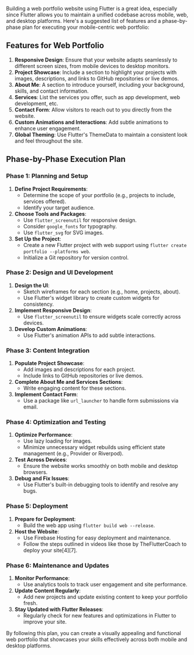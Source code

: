 Building a web portfolio website using Flutter is a great idea, especially since Flutter allows you to maintain a unified codebase across mobile, web, and desktop platforms. Here's a suggested list of features and a phase-by-phase plan for executing your mobile-centric web portfolio:

## Features for Web Portfolio

1. **Responsive Design**: Ensure that your website adapts seamlessly to different screen sizes, from mobile devices to desktop monitors.
2. **Project Showcase**: Include a section to highlight your projects with images, descriptions, and links to GitHub repositories or live demos.
3. **About Me**: A section to introduce yourself, including your background, skills, and contact information.
4. **Services**: List the services you offer, such as app development, web development, etc.
5. **Contact Form**: Allow visitors to reach out to you directly from the website.
6. **Custom Animations and Interactions**: Add subtle animations to enhance user engagement.
7. **Global Theming**: Use Flutter's ThemeData to maintain a consistent look and feel throughout the site.

## Phase-by-Phase Execution Plan

### Phase 1: Planning and Setup

1. **Define Project Requirements**:
   - Determine the scope of your portfolio (e.g., projects to include, services offered).
   - Identify your target audience.
2. **Choose Tools and Packages**:
   - Use `flutter_screenutil` for responsive design.
   - Consider `google_fonts` for typography.
   - Use `flutter_svg` for SVG images.
3. **Set Up the Project**:
   - Create a new Flutter project with web support using `flutter create portfolio --platforms web`.
   - Initialize a Git repository for version control.

### Phase 2: Design and UI Development

1. **Design the UI**:
   - Sketch wireframes for each section (e.g., home, projects, about).
   - Use Flutter's widget library to create custom widgets for consistency.
2. **Implement Responsive Design**:
   - Use `flutter_screenutil` to ensure widgets scale correctly across devices.
3. **Develop Custom Animations**:
   - Use Flutter's animation APIs to add subtle interactions.

### Phase 3: Content Integration

1. **Populate Project Showcase**:
   - Add images and descriptions for each project.
   - Include links to GitHub repositories or live demos.
2. **Complete About Me and Services Sections**:
   - Write engaging content for these sections.
3. **Implement Contact Form**:
   - Use a package like `url_launcher` to handle form submissions via email.

### Phase 4: Optimization and Testing

1. **Optimize Performance**:
   - Use lazy loading for images.
   - Minimize unnecessary widget rebuilds using efficient state management (e.g., Provider or Riverpod).
2. **Test Across Devices**:
   - Ensure the website works smoothly on both mobile and desktop browsers.
3. **Debug and Fix Issues**:
   - Use Flutter's built-in debugging tools to identify and resolve any bugs.

### Phase 5: Deployment

1. **Prepare for Deployment**:
   - Build the web app using `flutter build web --release`.
2. **Host the Website**:
   - Use Firebase Hosting for easy deployment and maintenance.
   - Follow the steps outlined in videos like those by TheFlutterCoach to deploy your site[4][7].

### Phase 6: Maintenance and Updates

1. **Monitor Performance**:
   - Use analytics tools to track user engagement and site performance.
2. **Update Content Regularly**:
   - Add new projects and update existing content to keep your portfolio fresh.
3. **Stay Updated with Flutter Releases**:
   - Regularly check for new features and optimizations in Flutter to improve your site.

By following this plan, you can create a visually appealing and functional web portfolio that showcases your skills effectively across both mobile and desktop platforms.
